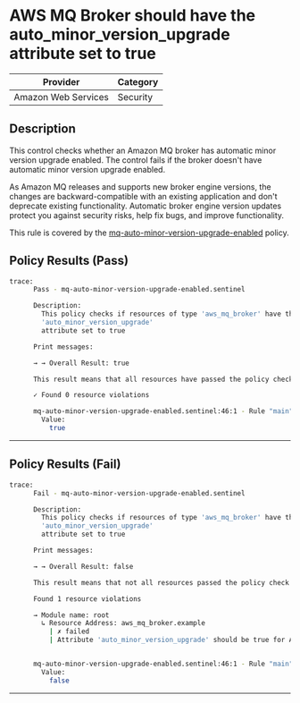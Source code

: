 # AWS MQ Broker should have the auto_minor_version_upgrade attribute set to true

| Provider            | Category  |
| ------------------- | --------  |
| Amazon Web Services |  Security |

## Description

This control checks whether an Amazon MQ broker has automatic minor version upgrade enabled. The control fails if the broker doesn't have automatic minor version upgrade enabled.

As Amazon MQ releases and supports new broker engine versions, the changes are backward-compatible with an existing application and don't deprecate existing functionality. Automatic broker engine version updates protect you against security risks, help fix bugs, and improve functionality.

This rule is covered by the [mq-auto-minor-version-upgrade-enabled](https://github.com/hashicorp/policy-library-FSBP-Policy-Set-for-AWS-Terraform/blob/main/policies/mq/mq-auto-minor-version-upgrade-enabled.sentinel) policy.

## Policy Results (Pass)

```bash
trace:
      Pass - mq-auto-minor-version-upgrade-enabled.sentinel

      Description:
        This policy checks if resources of type 'aws_mq_broker' have the
        'auto_minor_version_upgrade'
        attribute set to true

      Print messages:

      → → Overall Result: true

      This result means that all resources have passed the policy check for the policy mq-auto-minor-version-upgrade-enabled.

      ✓ Found 0 resource violations

      mq-auto-minor-version-upgrade-enabled.sentinel:46:1 - Rule "main"
        Value:
          true
```

---

## Policy Results (Fail)

```bash
trace:
      Fail - mq-auto-minor-version-upgrade-enabled.sentinel

      Description:
        This policy checks if resources of type 'aws_mq_broker' have the
        'auto_minor_version_upgrade'
        attribute set to true

      Print messages:

      → → Overall Result: false

      This result means that not all resources passed the policy check and the protected behavior is not allowed for the policy mq-auto-minor-version-upgrade-enabled.

      Found 1 resource violations

      → Module name: root
        ↳ Resource Address: aws_mq_broker.example
          | ✗ failed
          | Attribute 'auto_minor_version_upgrade' should be true for AWS MQ Broker. Refer to https://docs.aws.amazon.com/securityhub/latest/userguide/mq-controls.html#mq-3 for more details.


      mq-auto-minor-version-upgrade-enabled.sentinel:46:1 - Rule "main"
        Value:
          false
```

---
